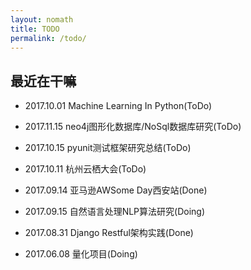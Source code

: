 ```yaml
---
layout: nomath
title: TODO
permalink: /todo/
---
```



## 最近在干嘛 #

- 2017.10.01 Machine Learning In Python(ToDo)

- 2017.11.15 neo4j图形化数据库/NoSql数据库研究(ToDo)

- 2017.10.15 pyunit测试框架研究总结(ToDo)

- 2017.10.11 杭州云栖大会(ToDo)

- 2017.09.14 亚马逊AWSome Day西安站(Done)

- 2017.09.15 自然语言处理NLP算法研究(Doing)

- 2017.08.31 Django Restful架构实践(Done)

- 2017.06.08 量化项目(Doing)
